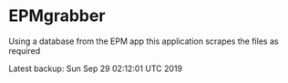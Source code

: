# EPMgrabber
Using a database from the EPM app this application scrapes the files as required


Latest backup: Sun Sep 29 02:12:01 UTC 2019
